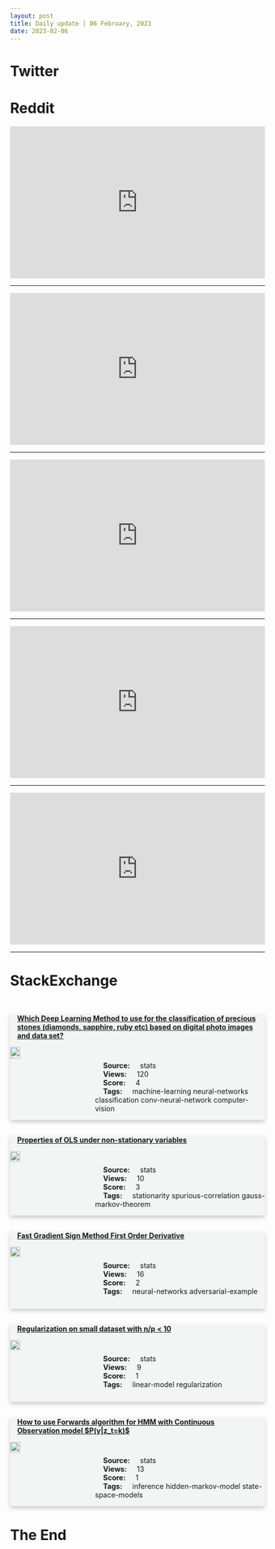 ```yaml
---
layout: post
title: Daily update | 06 February, 2023
date: 2023-02-06
---
```


<script async src="https://platform.twitter.com/widgets.js" charset="utf-8"></script>


<script src='https://storage.ko-fi.com/cdn/scripts/overlay-widget.js'></script>
<script>
  kofiWidgetOverlay.draw('themldojo', {
    'type': 'floating-chat',
    'floating-chat.donateButton.text': 'Support me',
    'floating-chat.donateButton.background-color': '#f45d22',
    'floating-chat.donateButton.text-color': '#fff'
  });
</script>

# Twitter 

<blockquote class="twitter-tweet"><a href="https://twitter.com/KirkDBorne/status/1622131140986372096"></a></blockquote>

<blockquote class="twitter-tweet"><a href="https://twitter.com/WholeMarsBlog/status/1622063340158873601"></a></blockquote>

<blockquote class="twitter-tweet"><a href="https://twitter.com/gp_pulipaka/status/1622078071221194755"></a></blockquote>

<blockquote class="twitter-tweet"><a href="https://twitter.com/Sumanth_077/status/1622156535085535238"></a></blockquote>

<blockquote class="twitter-tweet"><a href="https://twitter.com/ShibaArmy2021/status/1622238542377418752"></a></blockquote>

<blockquote class="twitter-tweet"><a href="https://twitter.com/ylecun/status/1622300311573651458"></a></blockquote>

<blockquote class="twitter-tweet"><a href="https://twitter.com/stanfordnlp/status/1622262898436509696"></a></blockquote>

<blockquote class="twitter-tweet"><a href="https://twitter.com/ylecun/status/1622193293265145856"></a></blockquote>

<blockquote class="twitter-tweet"><a href="https://twitter.com/ylecun/status/1622183529558806529"></a></blockquote>

<blockquote class="twitter-tweet"><a href="https://twitter.com/ylecun/status/1622192538563104771"></a></blockquote>

# Reddit 

<iframe id="reddit-embed" src="https://www.redditmedia.com/r/MachineLearning/comments/10ujsk5/p_i_made_a_browser_extension_that_uses_chatgpt_to?ref_source=embed&amp;ref=share&amp;embed=true" sandbox="allow-scripts allow-same-origin allow-popups" style="border: none;" height="300" width="100%" scrolling="yes"></iframe>
<hr style="width:100%;text-align:left;margin-left:0">
<iframe id="reddit-embed" src="https://www.redditmedia.com/r/datascience/comments/10ueevu/isnt_this_just_too_much_for_a_take_home_assignment?ref_source=embed&amp;ref=share&amp;embed=true" sandbox="allow-scripts allow-same-origin allow-popups" style="border: none;" height="300" width="100%" scrolling="yes"></iframe>
<hr style="width:100%;text-align:left;margin-left:0">
<iframe id="reddit-embed" src="https://www.redditmedia.com/r/MachineLearning/comments/10tzs3m/r_audioldm_texttoaudio_generation_with_latent?ref_source=embed&amp;ref=share&amp;embed=true" sandbox="allow-scripts allow-same-origin allow-popups" style="border: none;" height="300" width="100%" scrolling="yes"></iframe>
<hr style="width:100%;text-align:left;margin-left:0">
<iframe id="reddit-embed" src="https://www.redditmedia.com/r/datascience/comments/10u61v7/working_with_extremely_limited_data?ref_source=embed&amp;ref=share&amp;embed=true" sandbox="allow-scripts allow-same-origin allow-popups" style="border: none;" height="300" width="100%" scrolling="yes"></iframe>
<hr style="width:100%;text-align:left;margin-left:0">
<iframe id="reddit-embed" src="https://www.redditmedia.com/r/dataengineering/comments/10uhjfg/8_key_data_structures_that_power_modern_databases?ref_source=embed&amp;ref=share&amp;embed=true" sandbox="allow-scripts allow-same-origin allow-popups" style="border: none;" height="300" width="100%" scrolling="yes"></iframe>
<hr style="width:100%;text-align:left;margin-left:0">

<style>
.card {
box-shadow: 0 4px 8px 0 rgba(0,0,0,0.2);
transition: 0.3s;
width: 100%;
background-color: #F3F4F4;
}
p{
    margin-left:  3em;
    padding-top: 1em;
}
.part2{
    display: grid;
    grid-template-columns: 1fr 3fr;
}
h4{
    margin: 1em;
}

.card:hover {
box-shadow: 0 8px 16px 0 rgba(0,0,0,0.2);
}
b {
padding: 2px 16px;
}
</style>
  
# StackExchange 


  <br>
  <div class="card">
  <h4><a href='https://stats.stackexchange.com/questions/604337/which-deep-learning-method-to-use-for-the-classification-of-precious-stones-dia'>Which Deep Learning Method to use for the classification of precious stones (diamonds, sapphire, ruby etc) based on digital photo images and data set?</a></h4> 
  <div class="part2">
      <img src="https://cdn.sstatic.net/Sites/stats/Img/apple-touch-icon@2.png?v=344f57aa10cc" alt="Img missing!" style="width:40%">
      <p><b>Source:</b> stats<br><b>Views:</b> 120<br><b>Score:</b> 4<br><b>Tags:</b> <span class="badge badge-dark">machine-learning</span> <span class="badge badge-dark">neural-networks</span> <span class="badge badge-dark">classification</span> <span class="badge badge-dark">conv-neural-network</span> <span class="badge badge-dark">computer-vision</span></p> 
  </div>
  </div>
      
  <br>
  <div class="card">
  <h4><a href='https://stats.stackexchange.com/questions/604372/properties-of-ols-under-non-stationary-variables'>Properties of OLS under non-stationary variables</a></h4> 
  <div class="part2">
      <img src="https://cdn.sstatic.net/Sites/stats/Img/apple-touch-icon@2.png?v=344f57aa10cc" alt="Img missing!" style="width:40%">
      <p><b>Source:</b> stats<br><b>Views:</b> 10<br><b>Score:</b> 3<br><b>Tags:</b> <span class="badge badge-dark">stationarity</span> <span class="badge badge-dark">spurious-correlation</span> <span class="badge badge-dark">gauss-markov-theorem</span></p> 
  </div>
  </div>
      
  <br>
  <div class="card">
  <h4><a href='https://stats.stackexchange.com/questions/604357/fast-gradient-sign-method-first-order-derivative'>Fast Gradient Sign Method First Order Derivative</a></h4> 
  <div class="part2">
      <img src="https://cdn.sstatic.net/Sites/stats/Img/apple-touch-icon@2.png?v=344f57aa10cc" alt="Img missing!" style="width:40%">
      <p><b>Source:</b> stats<br><b>Views:</b> 16<br><b>Score:</b> 2<br><b>Tags:</b> <span class="badge badge-dark">neural-networks</span> <span class="badge badge-dark">adversarial-example</span></p> 
  </div>
  </div>
      
  <br>
  <div class="card">
  <h4><a href='https://stats.stackexchange.com/questions/604333/regularization-on-small-dataset-with-n-p-10'>Regularization on small dataset with n/p &lt; 10</a></h4> 
  <div class="part2">
      <img src="https://cdn.sstatic.net/Sites/stats/Img/apple-touch-icon@2.png?v=344f57aa10cc" alt="Img missing!" style="width:40%">
      <p><b>Source:</b> stats<br><b>Views:</b> 9<br><b>Score:</b> 1<br><b>Tags:</b> <span class="badge badge-dark">linear-model</span> <span class="badge badge-dark">regularization</span></p> 
  </div>
  </div>
      
  <br>
  <div class="card">
  <h4><a href='https://stats.stackexchange.com/questions/604343/how-to-use-forwards-algorithm-for-hmm-with-continuous-observation-model-pyz-t'>How to use Forwards algorithm for HMM with Continuous Observation model $P(y|z_t=k)$</a></h4> 
  <div class="part2">
      <img src="https://cdn.sstatic.net/Sites/stats/Img/apple-touch-icon@2.png?v=344f57aa10cc" alt="Img missing!" style="width:40%">
      <p><b>Source:</b> stats<br><b>Views:</b> 13<br><b>Score:</b> 1<br><b>Tags:</b> <span class="badge badge-dark">inference</span> <span class="badge badge-dark">hidden-markov-model</span> <span class="badge badge-dark">state-space-models</span></p> 
  </div>
  </div>
      
# The End